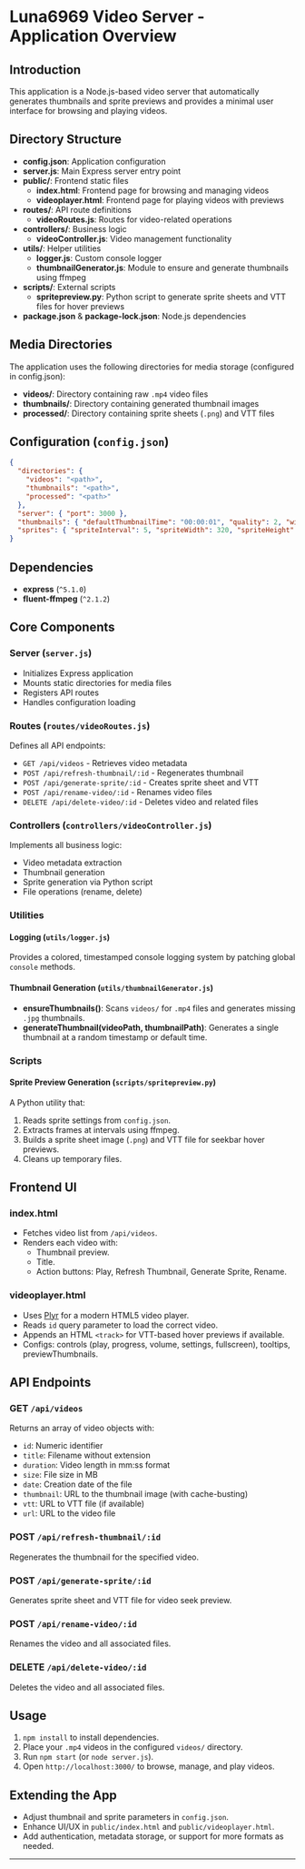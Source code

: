# Luna6969 Video Server - Application Overview

## Introduction
This application is a Node.js-based video server that automatically generates thumbnails and sprite previews and provides a minimal user interface for browsing and playing videos.

## Directory Structure
- **config.json**: Application configuration
- **server.js**: Main Express server entry point
- **public/**: Frontend static files
  - **index.html**: Frontend page for browsing and managing videos
  - **videoplayer.html**: Frontend page for playing videos with previews
- **routes/**: API route definitions
  - **videoRoutes.js**: Routes for video-related operations
- **controllers/**: Business logic
  - **videoController.js**: Video management functionality
- **utils/**: Helper utilities
  - **logger.js**: Custom console logger
  - **thumbnailGenerator.js**: Module to ensure and generate thumbnails using ffmpeg
- **scripts/**: External scripts
  - **spritepreview.py**: Python script to generate sprite sheets and VTT files for hover previews
- **package.json** & **package-lock.json**: Node.js dependencies

## Media Directories
The application uses the following directories for media storage (configured in config.json):
- **videos/**: Directory containing raw `.mp4` video files
- **thumbnails/**: Directory containing generated thumbnail images
- **processed/**: Directory containing sprite sheets (`.png`) and VTT files

## Configuration (`config.json`)
```json
{
  "directories": {
    "videos": "<path>",
    "thumbnails": "<path>",
    "processed": "<path>"
  },
  "server": { "port": 3000 },
  "thumbnails": { "defaultThumbnailTime": "00:00:01", "quality": 2, "width": 320, "height": 180 },
  "sprites": { "spriteInterval": 5, "spriteWidth": 320, "spriteHeight": 180, "spriteTimeout": 50, "spriteWorkers": 20 }
}
```

## Dependencies
- **express** (`^5.1.0`)
- **fluent-ffmpeg** (`^2.1.2`)

## Core Components

### Server (`server.js`)
- Initializes Express application
- Mounts static directories for media files
- Registers API routes
- Handles configuration loading

### Routes (`routes/videoRoutes.js`)
Defines all API endpoints:
- `GET /api/videos` - Retrieves video metadata
- `POST /api/refresh-thumbnail/:id` - Regenerates thumbnail
- `POST /api/generate-sprite/:id` - Creates sprite sheet and VTT
- `POST /api/rename-video/:id` - Renames video files
- `DELETE /api/delete-video/:id` - Deletes video and related files

### Controllers (`controllers/videoController.js`)
Implements all business logic:
- Video metadata extraction
- Thumbnail generation
- Sprite generation via Python script
- File operations (rename, delete)

### Utilities

#### Logging (`utils/logger.js`)
Provides a colored, timestamped console logging system by patching global `console` methods.

#### Thumbnail Generation (`utils/thumbnailGenerator.js`)
- **ensureThumbnails()**: Scans `videos/` for `.mp4` files and generates missing `.jpg` thumbnails.
- **generateThumbnail(videoPath, thumbnailPath)**: Generates a single thumbnail at a random timestamp or default time.

### Scripts

#### Sprite Preview Generation (`scripts/spritepreview.py`)
A Python utility that:
1. Reads sprite settings from `config.json`.
2. Extracts frames at intervals using ffmpeg.
3. Builds a sprite sheet image (`.png`) and VTT file for seekbar hover previews.
4. Cleans up temporary files.

## Frontend UI

### index.html
- Fetches video list from `/api/videos`.
- Renders each video with:
  - Thumbnail preview.
  - Title.
  - Action buttons: Play, Refresh Thumbnail, Generate Sprite, Rename.

### videoplayer.html
- Uses [Plyr](https://github.com/sampotts/plyr) for a modern HTML5 video player.
- Reads `id` query parameter to load the correct video.
- Appends an HTML `<track>` for VTT-based hover previews if available.
- Configs: controls (play, progress, volume, settings, fullscreen), tooltips, previewThumbnails.

## API Endpoints

### GET `/api/videos`
Returns an array of video objects with:
- `id`: Numeric identifier
- `title`: Filename without extension
- `duration`: Video length in mm:ss format
- `size`: File size in MB
- `date`: Creation date of the file
- `thumbnail`: URL to the thumbnail image (with cache-busting)
- `vtt`: URL to VTT file (if available)
- `url`: URL to the video file

### POST `/api/refresh-thumbnail/:id`
Regenerates the thumbnail for the specified video.

### POST `/api/generate-sprite/:id`
Generates sprite sheet and VTT file for video seek preview.

### POST `/api/rename-video/:id`
Renames the video and all associated files.

### DELETE `/api/delete-video/:id`
Deletes the video and all associated files.

## Usage
1. `npm install` to install dependencies.
2. Place your `.mp4` videos in the configured `videos/` directory.
3. Run `npm start` (or `node server.js`).
4. Open `http://localhost:3000/` to browse, manage, and play videos.

## Extending the App
- Adjust thumbnail and sprite parameters in `config.json`.
- Enhance UI/UX in `public/index.html` and `public/videoplayer.html`.
- Add authentication, metadata storage, or support for more formats as needed.

--- 